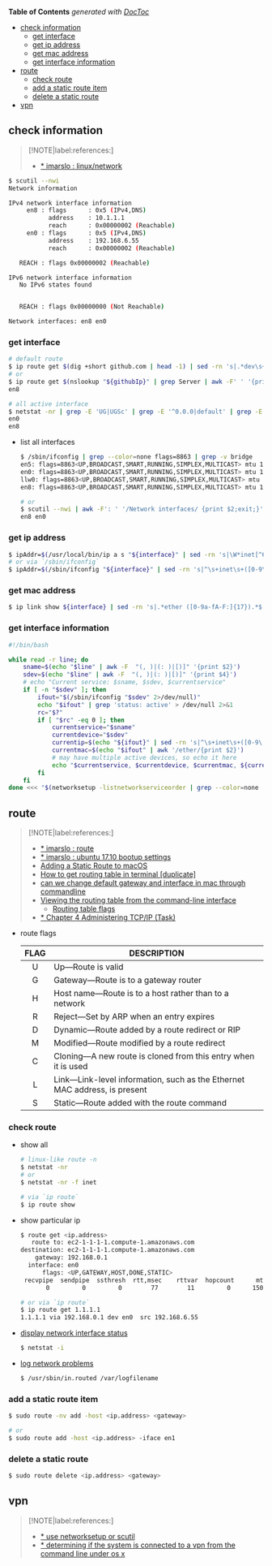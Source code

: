 <!-- START doctoc generated TOC please keep comment here to allow auto update -->
<!-- DON'T EDIT THIS SECTION, INSTEAD RE-RUN doctoc TO UPDATE -->
**Table of Contents**  *generated with [DocToc](https://github.com/thlorenz/doctoc)*

- [check information](#check-information)
  - [get interface](#get-interface)
  - [get ip address](#get-ip-address)
  - [get mac address](#get-mac-address)
  - [get interface information](#get-interface-information)
- [route](#route)
  - [check route](#check-route)
  - [add a static route item](#add-a-static-route-item)
  - [delete a static route](#delete-a-static-route)
- [vpn](#vpn)

<!-- END doctoc generated TOC please keep comment here to allow auto update -->

## check information

> [!NOTE|label:references:]
> - [* imarslo : linux/network](../linux/network.html)

```bash
$ scutil --nwi
Network information

IPv4 network interface information
     en8 : flags      : 0x5 (IPv4,DNS)
           address    : 10.1.1.1
           reach      : 0x00000002 (Reachable)
     en0 : flags      : 0x5 (IPv4,DNS)
           address    : 192.168.6.55
           reach      : 0x00000002 (Reachable)

   REACH : flags 0x00000002 (Reachable)

IPv6 network interface information
   No IPv6 states found


   REACH : flags 0x00000000 (Not Reachable)

Network interfaces: en8 en0
```

### get interface
```bash
# default route
$ ip route get $(dig +short github.com | head -1) | sed -rn 's|.*dev\s+(\S+)\s+src.*$|\1|p')
# or
$ ip route get $(nslookup "${githubIp}" | grep Server | awk -F' ' '{print $NF}') | sed -rn 's|.*dev\s+(\S+)\s+src.*$|\1|p'
en8

# all active interface
$ netstat -nr | grep -E 'UG|UGSc' | grep -E '^0.0.0|default' | grep -E '[0-9.]{7,15}' | awk -F' ' '{print $NF}'
en0
en8
```

- list all interfaces
  ```bash
  $ /sbin/ifconfig | grep --color=none flags=8863 | grep -v bridge
  en5: flags=8863<UP,BROADCAST,SMART,RUNNING,SIMPLEX,MULTICAST> mtu 1500
  en0: flags=8863<UP,BROADCAST,SMART,RUNNING,SIMPLEX,MULTICAST> mtu 1500
  llw0: flags=8863<UP,BROADCAST,SMART,RUNNING,SIMPLEX,MULTICAST> mtu 1500
  en8: flags=8863<UP,BROADCAST,SMART,RUNNING,SIMPLEX,MULTICAST> mtu 1500

  # or
  $ scutil --nwi | awk -F': ' '/Network interfaces/ {print $2;exit;}'
  en8 en0
  ```

### get ip address
```bash
$ ipAddr=$(/usr/local/bin/ip a s "${interface}" | sed -rn 's|\W*inet[^6]\W*([0-9\.]{7,15}).*$|\1|p')
# or via `/sbin/ifconfig`
$ ipAddr=$(/sbin/ifconfig "${interface}" | sed -rn 's|^\s+inet\s+([0-9\.]+))
```

### get mac address
```bash
$ ip link show ${interface} | sed -rn 's|.*ether ([0-9a-fA-F:]{17}).*$|\1|p' | sed 's|:||g' | tr [a-z] [A-Z]
```

### get interface information
```bash
#!/bin/bash

while read -r line; do
    sname=$(echo "$line" | awk -F  "(, )|(: )|[)]" '{print $2}')
    sdev=$(echo "$line" | awk -F  "(, )|(: )|[)]" '{print $4}')
    # echo "Current service: $sname, $sdev, $currentservice"
    if [ -n "$sdev" ]; then
        ifout="$(/sbin/ifconfig "$sdev" 2>/dev/null)"
        echo "$ifout" | grep 'status: active' > /dev/null 2>&1
        rc="$?"
        if [ "$rc" -eq 0 ]; then
            currentservice="$sname"
            currentdevice="$sdev"
            currentip=$(echo "${ifout}" | sed -rn 's|^\s+inet\s+([0-9\.]+).*$|\1|p')
            currentmac=$(echo "$ifout" | awk '/ether/{print $2}')
            # may have multiple active devices, so echo it here
            echo "$currentservice, $currentdevice, $currentmac, ${currentip}"
        fi
    fi
done <<< "$(networksetup -listnetworkserviceorder | grep --color=none 'Hardware Port')"
```

## route

> [!NOTE|label:references:]
> - [* imarslo : route](../devops/network.html#route)
> - [* imarslo : ubuntu 17.10 bootup settings](../linux/ubuntu/systemctl.html#ubuntu-1710-bootup-settings)
> - [Adding a Static Route to macOS](https://support.justaddpower.com/kb/article/320-adding-a-static-route-to-macos/)
> - [How to get routing table in terminal [duplicate]](https://apple.stackexchange.com/a/222578/254265)
> - [can we change default gateway and interface in mac through commandline](https://stackoverflow.com/a/37552894/2940319)
> - [Viewing the routing table from the command-line interface](https://library.netapp.com/ecmdocs/ECMP1155586/html/GUID-BA9AD6B9-B994-4F41-B5A0-C22071BAB2A4.html)
>   - [Routing table flags](https://library.netapp.com/ecmdocs/ECMP1155586/html/GUID-07F1F043-7AB7-4749-8F8D-727929233E62.html)
> - [* Chapter 4 Administering TCP/IP (Task)](https://docs.oracle.com/cd/E19683-01/806-4075/6jd69oa7h/index.html)

- route flags


  | FLAG | DESCRIPTION                                                               |
  |:----:|---------------------------------------------------------------------------|
  |   U  | Up—Route is valid                                                         |
  |   G  | Gateway—Route is to a gateway router                                      |
  |   H  | Host name—Route is to a host rather than to a network                     |
  |   R  | Reject—Set by ARP when an entry expires                                   |
  |   D  | Dynamic—Route added by a route redirect or RIP                            |
  |   M  | Modified—Route modified by a route redirect                               |
  |   C  | Cloning—A new route is cloned from this entry when it is used             |
  |   L  | Link—Link-level information, such as the Ethernet MAC address, is present |
  |   S  | Static—Route added with the route command                                 |


### check route
- show all
  ```bash
  # linux-like route -n
  $ netstat -nr
  # or
  $ netstat -nr -f inet

  # via `ip route`
  $ ip route show
  ```

- show particular ip
  ```bash
  $ route get <ip.address>
     route to: ec2-1-1-1-1.compute-1.amazonaws.com
  destination: ec2-1-1-1-1.compute-1.amazonaws.com
      gateway: 192.168.0.1
    interface: en0
        flags: <UP,GATEWAY,HOST,DONE,STATIC>
   recvpipe  sendpipe  ssthresh  rtt,msec    rttvar  hopcount      mtu     expire
         0         0         0        77        11         0      1500         0

  # or via `ip route`
  $ ip route get 1.1.1.1
  1.1.1.1 via 192.168.0.1 dev en0  src 192.168.6.55
  ```

- [display network interface status](https://docs.oracle.com/cd/E19683-01/806-4075/ipconfig-proc-56/index.html)
  ```bash
  $ netstat -i
  ```

- [log network problems](https://docs.oracle.com/cd/E19683-01/806-4075/ipconfig-146/index.html)
  ```bash
  $ /usr/sbin/in.routed /var/logfilename
  ```

### add a static route item
```bash
$ sudo route -nv add -host <ip.address> <gateway>

# or
$ sudo route add -host <ip.address> -iface en1
```

### delete a static route
```bash
$ sudo route delete <ip.address> <gateway>
```

## vpn

> [!NOTE|label:references:]
> - [* use networksetup or scutil](https://apple.stackexchange.com/a/419190/254265)
> - [* determining if the system is connected to a vpn from the command line under os x](https://support.moonpoint.com/os/os-x/vpn_connected.php)

